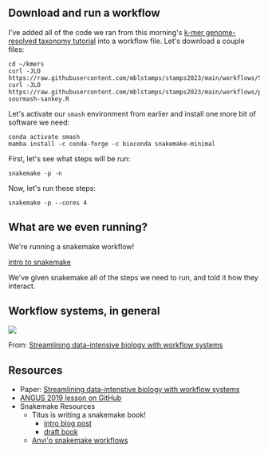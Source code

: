 ## Download and run a workflow

I've added all of the code we ran from this morning's [k-mer genome-resolved taxonomy tutorial](https://hackmd.io/0ErEGoopTHaSwyRVoDovdg?view) into a workflow file. Let's download a couple files:

```
cd ~/kmers
curl -JLO https://raw.githubusercontent.com/mblstamps/stamps2023/main/workflows/Snakefile
curl -JLO https://raw.githubusercontent.com/mblstamps/stamps2023/main/workflows/plot-sourmash-sankey.R
```

Let's activate our `smash` environment from earlier and install one more bit of software we need:
```
conda activate smash
mamba install -c conda-forge -c bioconda snakemake-minimal
```

First, let's see what steps will be run:
```
snakemake -p -n
```

Now, let's run these steps:
```
snakemake -p --cores 4
```


## What are we even running?

We're running a snakemake workflow!

[intro to snakemake](https://ngs-docs.github.io/2023-snakemake-book-draft/chapter_0.html)

We've given snakemake all of the steps we need to run, and told it how they interact.


## Workflow systems, in general

![](https://hackmd.io/_uploads/r1KDljT52.png)

From: [Streamlining data-intensive biology with workflow systems](https://academic.oup.com/gigascience/article/10/1/giaa140/6092773)



## Resources

- Paper: [Streamlining data-intenstive biology with workflow systems](https://academic.oup.com/gigascience/article/10/1/giaa140/6092773)
- [ANGUS 2019 lesson on GitHub](https://angus.readthedocs.io/en/2019/github.html)
- Snakemake Resources
    - Titus is writing a snakemake book!
        - [intro blog post](http://ivory.idyll.org/blog/2023-snakemake-slithering-section-1.html)
        - [draft book](https://ngs-docs.github.io/2023-snakemake-book-draft/)
    - [Anvi'o snakemake workflows](https://merenlab.org/2018/07/09/anvio-snakemake-workflows/)